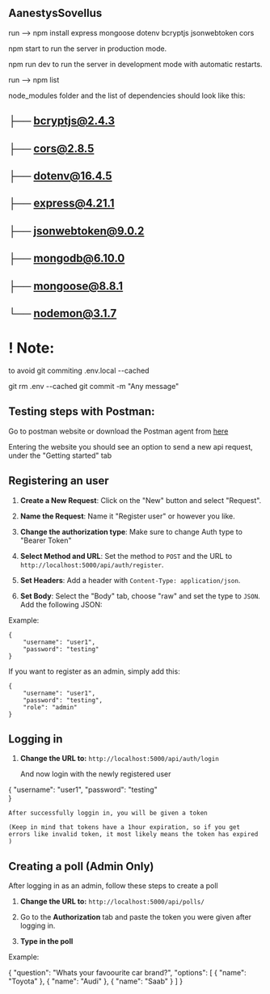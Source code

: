 ## AanestysSovellus

run --> npm install express mongoose dotenv bcryptjs jsonwebtoken cors

npm start to run the server in production mode.

npm run dev to run the server in development mode with automatic restarts.

run --> npm list

node_modules folder and the list of dependencies should look like this:

##    ├── bcryptjs@2.4.3
##    ├── cors@2.8.5
##    ├── dotenv@16.4.5
##    ├── express@4.21.1
##    ├── jsonwebtoken@9.0.2
##    ├── mongodb@6.10.0
##    ├── mongoose@8.8.1
##    └── nodemon@3.1.7

# ! Note:

to avoid git commiting .env.local --cached

git rm .env --cached
git commit -m "Any message"


## Testing steps with Postman: 

Go to postman website or download the Postman agent from [here](https://www.postman.com/downloads/)

Entering the website you should see an option to send a new api request, under the "Getting started" tab

## Registering an user

1. **Create a New Request**: Click on the "New" button and select "Request".

2. **Name the Request**: Name it "Register user" or however you like.

3. **Change the authorization type**: Make sure to change Auth type to "Bearer Token"

4. **Select Method and URL**: Set the method to `POST` and the URL to `http://localhost:5000/api/auth/register`.

5. **Set Headers**: Add a header with `Content-Type: application/json`.
    
6. **Set Body**: Select the "Body" tab, choose "raw" and set the type to `JSON`. Add the following JSON:

Example:

    {
        "username": "user1",
        "password": "testing"  
    }

If you want to register as an admin, simply add this:

    {
        "username": "user1",
        "password": "testing",
        "role": "admin"
    }


## Logging in

1. **Change the URL to:** `http://localhost:5000/api/auth/login`

    And now login with the newly registered user

{
  "username": "user1",
  "password": "testing"  
}

    After successfully loggin in, you will be given a token

    (Keep in mind that tokens have a 1hour expiration, so if you get errors like invalid token, it most likely means the token has expired )

## Creating a poll (Admin Only)

After logging in as an admin, follow these steps to create a poll

1. **Change the URL to:** `http://localhost:5000/api/polls/` 

2. Go to the **Authorization** tab and paste the token you were given after logging in.

3. **Type in the poll**

Example:

{ 
    "question": "Whats your favoourite car brand?",
    "options": [
        { "name": "Toyota" },
        { "name": "Audi" },
        { "name": "Saab" }
    ]
}









